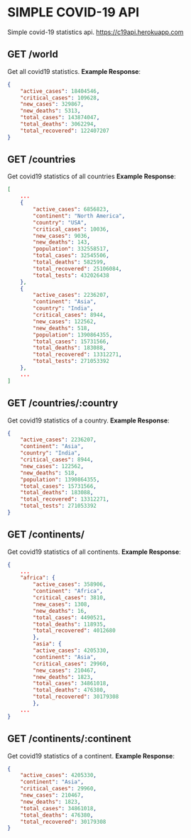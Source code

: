 # SIMPLE COVID-19 API
Simple covid-19 statistics api. https://c19api.herokuapp.com

## GET /world
Get all covid19 statistics.
__Example Response__:
```json
{
    "active_cases": 18404546,
    "critical_cases": 109628,
    "new_cases": 329867,
    "new_deaths": 5313,
    "total_cases": 143874047,
    "total_deaths": 3062294,
    "total_recovered": 122407207
}
```

## GET /countries
Get covid19 statistics of all countries
__Example Response__:
```json
[
    ...
    {
        "active_cases": 6856823,
        "continent": "North America",
        "country": "USA",
        "critical_cases": 10036,
        "new_cases": 9036,
        "new_deaths": 143,
        "population": 332558517,
        "total_cases": 32545506,
        "total_deaths": 582599,
        "total_recovered": 25106084,
        "total_tests": 432026438
    },
    {
        "active_cases": 2236207,
        "continent": "Asia",
        "country": "India",
        "critical_cases": 8944,
        "new_cases": 122562,
        "new_deaths": 518,
        "population": 1390864355,
        "total_cases": 15731566,
        "total_deaths": 183088,
        "total_recovered": 13312271,
        "total_tests": 271053392
    },
    ...
]
```

## GET /countries/:country
Get covid19 statistics of a country.
__Example Response__:
```json
{
    "active_cases": 2236207,
    "continent": "Asia",
    "country": "India",
    "critical_cases": 8944,
    "new_cases": 122562,
    "new_deaths": 518,
    "population": 1390864355,
    "total_cases": 15731566,
    "total_deaths": 183088,
    "total_recovered": 13312271,
    "total_tests": 271053392
}
```

## GET /continents/
Get covid19 statistics of all continents.
__Example Response__:
```json
{
    ...
    "africa": {
        "active_cases": 358906,
        "continent": "Africa",
        "critical_cases": 3810,
        "new_cases": 1308,
        "new_deaths": 16,
        "total_cases": 4490521,
        "total_deaths": 118935,
        "total_recovered": 4012680
        },
        "asia": {
        "active_cases": 4205330,
        "continent": "Asia",
        "critical_cases": 29960,
        "new_cases": 210467,
        "new_deaths": 1823,
        "total_cases": 34861018,
        "total_deaths": 476380,
        "total_recovered": 30179308
        },
    ...
}
```

## GET /continents/:continent
Get covid19 statistics of a continent.
__Example Response__:
```json
{
    "active_cases": 4205330,
    "continent": "Asia",
    "critical_cases": 29960,
    "new_cases": 210467,
    "new_deaths": 1823,
    "total_cases": 34861018,
    "total_deaths": 476380,
    "total_recovered": 30179308
}
```
